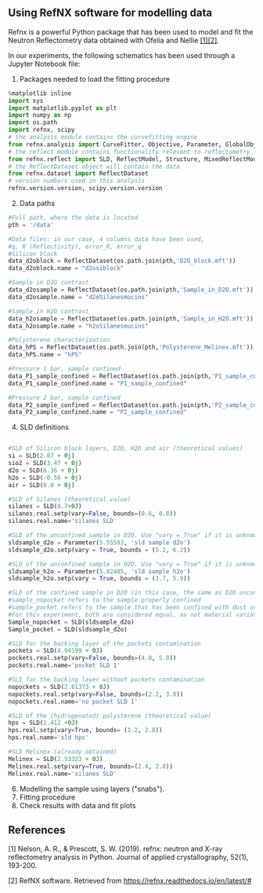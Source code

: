 ## Using RefNX software for modelling data

Refnx is a powerful Python package  that has been used to model and fit the Neutron Reflectometry data obtained with Ofelia and Nellie [[1]](#1)[[2]](#2).

In our experiments, the following schematics has been used through a Jupyter Notebook file:

1. Packages needed to load the fitting procedure

```python
%matplotlib inline
import sys
import matplotlib.pyplot as plt
import numpy as np
import os.path
import refnx, scipy
# the analysis module contains the curvefitting engine
from refnx.analysis import CurveFitter, Objective, Parameter, GlobalObjective, Transform
# the reflect module contains functionality relevant to reflectometry
from refnx.reflect import SLD, ReflectModel, Structure, MixedReflectModel
# the ReflectDataset object will contain the data
from refnx.dataset import ReflectDataset
# version numbers used in this analysis
refnx.version.version, scipy.version.version
```

2. Data paths

```python
#Full path, where the data is located
pth = '/data'

#Data files: in our case, 4 columns data have been used, 
#q, R (Reflectivity), error_R, error_q
#Silicon block
data_d2oblock = ReflectDataset(os.path.join(pth,'D2O_block.mft'))
data_d2oblock.name = "d2osiblock"

#Sample in D2O contrast
data_d2osample = ReflectDataset(os.path.join(pth,'Sample_in_D2O.mft'))
data_d2osample.name = "d2oSilanesmucins"

#Sample in H2O contrast
data_h2osample = ReflectDataset(os.path.join(pth,'Sample_in_H2O.mft'))
data_h2osample.name = "h2oSilanesmucins"

#Polysterene characterization
data_hPS = ReflectDataset(os.path.join(pth,'Polysterene_Melinex.mft'))
data_hPS.name = "hPS"

#Pressure 1 bar, sample confined
data_P1_sample_confined = ReflectDataset(os.path.join(pth,'P1_sample_confined.mft'))
data_P1_sample_confined.name = "P1_sample_confined"

#Pressure 2 bar, sample confined
data_P2_sample_confined = ReflectDataset(os.path.join(pth,'P2_sample_confined.mft'))
data_P2_sample_confined.name = "P2_sample_confined"
```

4. SLD definitions

```python

#SLD of Silicon block layers, D2O, H2O and air (theoretical values)
si = SLD(2.07 + 0j)
sio2 = SLD(3.47 + 0j)
d2o = SLD(6.36 + 0j)
h2o = SLD(-0.56 + 0j)
air = SLD(0.0 + 0j)

#SLD of Silanes (theoretical value)
silanes = SLD(0.7+0J)
silanes.real.setp(vary=False, bounds=(0.6, 0.8))
silanes.real.name='silanes SLD'

#SLD of the unconfined sample in D2O. Use "vary = True" if it is unknown.
sldsample_d2o = Parameter(5.55583, 'sld sample d2o')
sldsample_d2o.setp(vary = True, bounds = (5.2, 6.2))

#SLD of the unconfined sample in H2O. Use "vary = True" if it is unknown.
sldsample_h2o = Parameter(5.82485, 'sld sample h2o')
sldsample_h2o.setp(vary = True, bounds = (3.7, 5.9))

#SLD of the confined sample in D2O (in this case, the same as D2O unconfined).
#sample_nopocket refers to the sample properly confined
#sample_pocket refers to the sample that has been confined with dust or any other contamination
#For this experiment, both are considered equal, as not material variation takes place
Sample_nopocket = SLD(sldsample_d2o)
Sample_pocket = SLD(sldsample_d2o)

#SLD for the backing layer of the pockets contamination
pockets = SLD(4.94199 + 0J)
pockets.real.setp(vary=False, bounds=(4.0, 5.0))
pockets.real.name='pocket SLD 1'

#SLD for the backing layer without pockets contamination
nopockets = SLD(2.61373 + 0J)
nopockets.real.setp(vary=False, bounds=(2.2, 3.0))
nopockets.real.name='no pocket SLD 1'

#SLD of the (hydrogenated) polysterene (theoretical value)
hps = SLD(1.412 +0J)
hps.real.setp(vary=True, bounds= (1.2, 2.8))
hps.real.name='sld hps'

#SLD Melinex (already obtained)
Melinex = SLD(2.53323 + 0J)
Melinex.real.setp(vary=True, bounds=(2.4, 2.8))
Melinex.real.name='silanes SLD'
```

6. Modelling the sample using layers ("snabs").
7. Fitting procedure
8. Check results with data and fit plots

## References

<a id="1">[1]</a>  Nelson, A. R., & Prescott, S. W. (2019). refnx: neutron and X-ray reflectometry analysis in Python. Journal of applied crystallography, 52(1), 193-200.

<a id="2">[2]</a>  RefNX software.  Retrieved from https://refnx.readthedocs.io/en/latest/#
